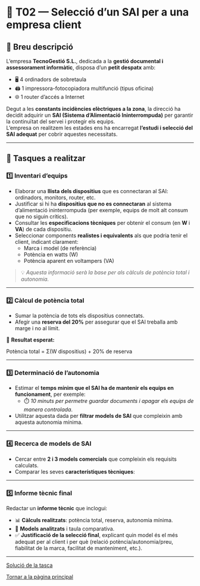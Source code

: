 # 🔌 **T02 — Selecció d’un SAI per a una empresa client**

## 📝 **Breu descripció**

L’empresa **TecnoGestió S.L.**, dedicada a la **gestió documental i assessorament informàtic**, disposa d’un **petit despatx** amb:

- 🖥️ 4 ordinadors de sobretaula  
- 🖨️ 1 impressora-fotocopiadora multifunció (tipus oficina)  
- 🌐 1 router d’accés a Internet  

Degut a les **constants incidències elèctriques a la zona**, la direcció ha decidit adquirir un **SAI (Sistema d’Alimentació Ininterrompuda)** per garantir la continuïtat del servei i protegir els equips.  
L’empresa on realitzem les estades ens ha encarregat **l’estudi i selecció del SAI adequat** per cobrir aquestes necessitats.

---

## 🧰 **Tasques a realitzar**

### 1️⃣ **Inventari d’equips**

- Elaborar una **llista dels dispositius** que es connectaran al SAI: ordinadors, monitors, router, etc.  
- Justificar si hi ha **dispositius que no es connectaran** al sistema d’alimentació ininterrompuda (per exemple, equips de molt alt consum que no siguin crítics).  
- Consultar les **especificacions tècniques** per obtenir el consum (en **W** i **VA**) de cada dispositiu.  
- Seleccionar components **realistes i equivalents** als que podria tenir el client, indicant clarament:
  - Marca i model (de referència)
  - Potència en watts (W)
  - Potència aparent en voltampers (VA)

> 💡 *Aquesta informació serà la base per als càlculs de potència total i autonomia.*

---

### 2️⃣ **Càlcul de potència total**

- Sumar la potència de tots els dispositius connectats.  
- Afegir una **reserva del 20%** per assegurar que el SAI treballa amb marge i no al límit.

🧮 **Resultat esperat:**  

Potència total = Σ(W dispositius) + 20% de reserva

---

### 3️⃣ **Determinació de l’autonomia**

- Estimar el **temps mínim que el SAI ha de mantenir els equips en funcionament**, per exemple:
  - ⏱️ *10 minuts per permetre guardar documents i apagar els equips de manera controlada*.
- Utilitzar aquesta dada per **filtrar models de SAI** que compleixin amb aquesta autonomia mínima.

---

### 4️⃣ **Recerca de models de SAI**

- Cercar entre **2 i 3 models comercials** que compleixin els requisits calculats.  
- Comparar les seves **característiques tècniques**:

---

### 5️⃣ **Informe tècnic final**

Redactar un **informe tècnic** que inclogui:

- 📊 **Càlculs realitzats**: potència total, reserva, autonomia mínima.  
- 📝 **Models analitzats** i taula comparativa.  
- ✅ **Justificació de la selecció final**, explicant quin model és el més adequat per al client i per què (relació potència/autonomia/preu, fiabilitat de la marca, facilitat de manteniment, etc.).

---

[Solució de la tasca](solucio.md)

[Tornar a la pàgina principal](../)

